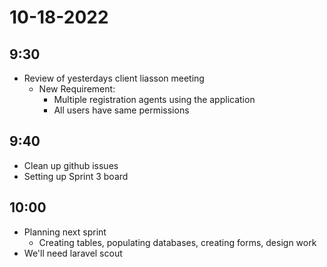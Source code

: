 # 10-18-2022
## 9:30
- Review of yesterdays client liasson meeting
    - New Requirement: 
      - Multiple registration agents using the application
      - All users have same permissions
## 9:40
- Clean up github issues
- Setting up Sprint 3 board
## 10:00
- Planning next sprint
  - Creating tables, populating databases, creating forms, design work
- We'll need laravel scout
